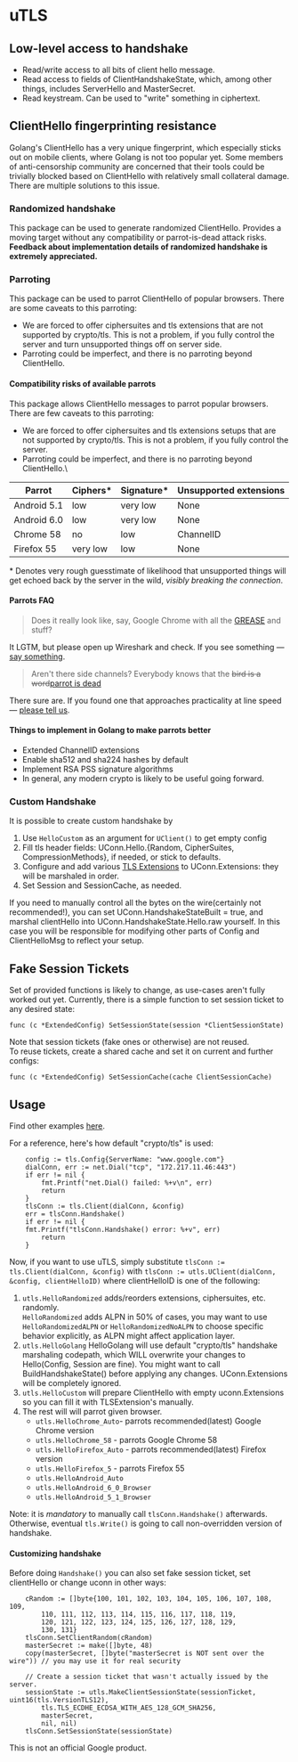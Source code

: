 # uTLS

## Low-level access to handshake
* Read/write access to all bits of client hello message.  
* Read access to fields of ClientHandshakeState, which, among other things, includes ServerHello and MasterSecret.
* Read keystream. Can be used to "write" something in ciphertext.
## ClientHello fingerprinting resistance
Golang's ClientHello has a very unique fingerprint, which especially sticks out on mobile clients,
where Golang is not too popular yet.
Some members of anti-censorship community are concerned that their tools could be trivially blocked based on
ClientHello with relatively small collateral damage. There are multiple solutions to this issue.
### Randomized handshake
This package can be used to generate randomized ClientHello.
Provides a moving target without any compatibility or parrot-is-dead attack risks.  
**Feedback about implementation details of randomized handshake is extremely appreciated.**
### Parroting
This package can be used to parrot ClientHello of popular browsers.
There are some caveats to this parroting:
* We are forced to offer ciphersuites and tls extensions that are not supported by crypto/tls.
This is not a problem, if you fully control the server and turn unsupported things off on server side.
* Parroting could be imperfect, and there is no parroting beyond ClientHello.
#### Compatibility risks of available parrots
This package allows ClientHello messages to parrot popular browsers. There are few caveats to this parroting:
 * We are forced to offer ciphersuites and tls extensions setups that are not supported by crypto/tls.
 This is not a problem, if you fully control the server.
 * Parroting could be imperfect, and there is no parroting beyond ClientHello.\

| Parrot        | Ciphers* | Signature* | Unsupported extensions |
| ------------- | -------- | ---------- | ---------------------- |
| Android 5.1   | low      | very low   | None                   |
| Android 6.0   | low      | very low   | None                   |
| Chrome 58     | no       | low        | ChannelID              |
| Firefox 55    | very low | low        | None                   |

\* Denotes very rough guesstimate of likelihood that unsupported things will get echoed back by the server in the wild,
*visibly breaking the connection*.  


#### Parrots FAQ
> Does it really look like, say, Google Chrome with all the [GREASE](https://tools.ietf.org/html/draft-davidben-tls-grease-01) and stuff?

It LGTM, but please open up Wireshark and check. If you see something — [say something](issues).

> Aren't there side channels? Everybody knows that the ~~bird is a word~~[parrot is dead](https://people.cs.umass.edu/~amir/papers/parrot.pdf)

There sure are. If you found one that approaches practicality at line speed — [please tell us](issues).

#### Things to implement in Golang to make parrots better
 * Extended ChannelID extensions
 * Enable sha512 and sha224 hashes by default
 * Implement RSA PSS signature algorithms
 * In general, any modern crypto is likely to be useful going forward.
### Custom Handshake
It is possible to create custom handshake by
1) Use `HelloCustom` as an argument for `UClient()` to get empty config
2) Fill tls header fields: UConn.Hello.{Random, CipherSuites, CompressionMethods}, if needed, or stick to defaults.
3) Configure and add various [TLS Extensions](u_tls_extensions.go) to UConn.Extensions: they will be marshaled in order.
4) Set Session and SessionCache, as needed.

If you need to manually control all the bytes on the wire(certainly not recommended!),
you can set UConn.HandshakeStateBuilt = true, and marshal clientHello into UConn.HandshakeState.Hello.raw yourself.
In this case you will be responsible for modifying other parts of Config and ClientHelloMsg to reflect your setup.
## Fake Session Tickets
Set of provided functions is likely to change, as use-cases aren't fully worked out yet.
Currently, there is a simple function to set session ticket to any desired state:

```Golang
func (c *ExtendedConfig) SetSessionState(session *ClientSessionState)
```

Note that session tickets (fake ones or otherwise) are not reused.  
To reuse tickets, create a shared cache and set it on current and further configs:

```Golang
func (c *ExtendedConfig) SetSessionCache(cache ClientSessionCache)
```

## Usage

Find other examples [here](examples/examples.go). 

For a reference, here's how default "crypto/tls" is used:
```Golang
    config := tls.Config{ServerName: "www.google.com"}
    dialConn, err := net.Dial("tcp", "172.217.11.46:443")
    if err != nil {
        fmt.Printf("net.Dial() failed: %+v\n", err)
        return
    }
    tlsConn := tls.Client(dialConn, &config)
    err = tlsConn.Handshake()
    if err != nil {
    fmt.Printf("tlsConn.Handshake() error: %+v", err)
        return
    }
```
Now, if you want to use uTLS, simply substitute `tlsConn := tls.Client(dialConn, &config)`
with `tlsConn := utls.UClient(dialConn, &config, clientHelloID)`
where clientHelloID is one of the following:

1. ```utls.HelloRandomized``` adds/reorders extensions, ciphersuites, etc. randomly.  
`HelloRandomized` adds ALPN in 50% of cases, you may want to use `HelloRandomizedALPN` or
`HelloRandomizedNoALPN` to choose specific behavior explicitly, as ALPN might affect application layer.
2. ```utls.HelloGolang```
    HelloGolang will use default "crypto/tls" handshake marshaling codepath, which WILL
    overwrite your changes to Hello(Config, Session are fine).
    You might want to call BuildHandshakeState() before applying any changes.
    UConn.Extensions will be completely ignored.
3. ```utls.HelloCustom```
will prepare ClientHello with empty uconn.Extensions so you can fill it with TLSExtension's manually.
4. The rest will will parrot given browser.
	* `utls.HelloChrome_Auto`- parrots recommended(latest) Google Chrome version
	* `utls.HelloChrome_58` - parrots Google Chrome 58
	* `utls.HelloFirefox_Auto` - parrots recommended(latest) Firefox version
	* `utls.HelloFirefox_5` - parrots Firefox 55
	* `utls.HelloAndroid_Auto`
	* `utls.HelloAndroid_6_0_Browser`
	* `utls.HelloAndroid_5_1_Browser`

Note: it is *mandatory* to manually call ```tlsConn.Handshake()``` afterwards.
Otherwise, eventual ```tls.Write()``` is going to call non-overridden version of handshake.
#### Customizing handshake

Before doing `Handshake()` you can also set fake session ticket, set clientHello or change uconn in other ways:
```Golang
    cRandom := []byte{100, 101, 102, 103, 104, 105, 106, 107, 108, 109,
        110, 111, 112, 113, 114, 115, 116, 117, 118, 119,
        120, 121, 122, 123, 124, 125, 126, 127, 128, 129,
        130, 131}
    tlsConn.SetClientRandom(cRandom)
    masterSecret := make([]byte, 48)
    copy(masterSecret, []byte("masterSecret is NOT sent over the wire")) // you may use it for real security

    // Create a session ticket that wasn't actually issued by the server.
    sessionState := utls.MakeClientSessionState(sessionTicket, uint16(tls.VersionTLS12),
        tls.TLS_ECDHE_ECDSA_WITH_AES_128_GCM_SHA256,
        masterSecret,
        nil, nil)
    tlsConn.SetSessionState(sessionState)
```

This is not an official Google product.
